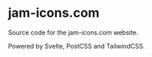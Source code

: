 # jam-icons.com

Source code for the jam-icons.com website.

Powered by Svelte, PostCSS and TailwindCSS.
